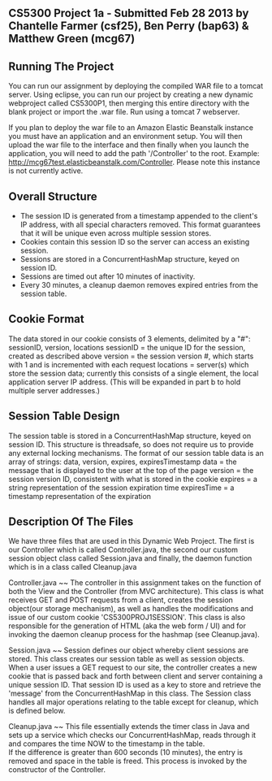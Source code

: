 CS5300 Project 1a - Submitted Feb 28 2013
by
Chantelle Farmer (csf25), Ben Perry (bap63) & Matthew Green (mcg67)
------------------------------------------------------------------------------------

Running The Project
-------------------
You can run our assignment by deploying the compiled WAR file to a tomcat server.
Using eclipse, you can run our project by creating a new dynamic webproject called 
CS5300P1, then merging this entire directory with the blank project or import the .war file. Run using a tomcat 7 webserver.

If you plan to deploy the war file to an Amazon Elastic Beanstalk instance you must have 
an application and an environment setup. You will then upload the war file to the interface and then finally when you launch the application, you will need to add the path '/Controller' to the root. Example: http://mcg67test.elasticbeanstalk.com/Controller. Please note this instance is not currently active.


Overall Structure
-----------------
- The session ID is generated from a timestamp appended to the client's IP address, 
  with all special characters removed.  This format guarantees that it will be unique
  even across multiple session stores.
- Cookies contain this session ID so the server can access an existing session.
- Sessions are stored in a ConcurrentHashMap structure, keyed on session ID.
- Sessions are timed out after 10 minutes of inactivity.
- Every 30 minutes, a cleanup daemon removes expired entries from the session table.


Cookie Format
-------------
The data stored in our cookie consists of 3 elements, delimited by a "#":
	sessionID, version, locations
sessionID = the unique ID for the session, created as described above
version = the session version #, which starts with 1 and is incremented with each request
locations = server(s) which store the session data; currently this consists of a single 
	element, the local application server IP address. (This will be expanded in part b to
	hold multiple server addresses.)


Session Table Design
--------------------
The session table is stored in a ConcurrentHashMap structure, keyed on session ID.  This
structure is threadsafe, so does not require us to provide any external locking mechanisms.
The format of our session table data is an array of strings:
	data, version, expires, expiresTimestamp
data = the message that is displayed to the user at the top of the page
version = the session version ID, consistent with what is stored in the cookie
expires = a string representation of the session expiration time
expiresTime = a timestamp representation of the expiration


Description Of The Files
------------------------
We have three files that are used in this Dynamic Web Project.  The first is our
Controller which is called Controller.java, the second our custom session object class 
called Session.java and finally, the daemon function which is in a class called Cleanup.java

Controller.java
~~
The controller in this assignment takes on the function of both the View and the Controller 
(from MVC architecture).  This class is what receives GET and POST requests from a client, 
creates the session object(our storage mechanism), as well as handles the modifications and 
issue of our custom cookie 'CS5300PROJ1SESSION'.  This class is also responsible for the 
generation of HTML (aka the web form / UI) and for invoking the daemon cleanup process for
the hashmap (see Cleanup.java).


Session.java
~~
Session defines our object whereby client sessions are stored. This class creates our 
session table as well as session objects.  When a user issues a GET request to our site, 
the controller creates a new cookie that is passed back and forth between client and server
containing a unique session ID.  That session ID is used as a key to store and retrieve the
'message' from the ConcurrentHashMap in this class.  The Session class handles all major 
operations relating to the table except for cleanup, which is defined below.


Cleanup.java
~~
This file essentially extends the timer class in Java and sets up a service which checks our 
ConcurrentHashMap, reads through it and compares the time NOW to the timestamp in the table.  
If the difference is greater than 600 seconds (10 minutes), the entry is removed and space 
in the table is freed.  This process is invoked by the constructor of the Controller.
